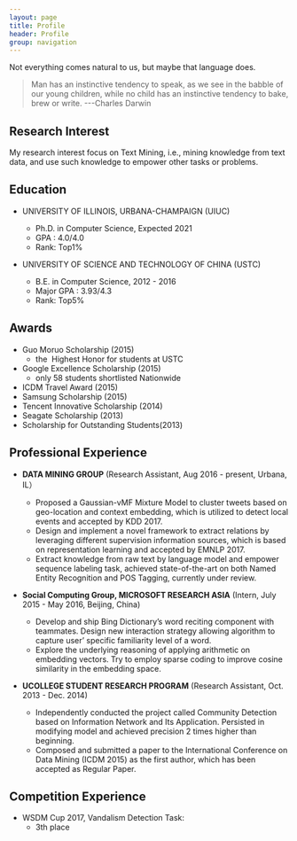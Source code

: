 ```yaml
---
layout: page
title: Profile
header: Profile
group: navigation
---
```


Not everything comes natural to us, but maybe that language does.
> Man has an instinctive tendency to speak, as we see in the babble of our young children, while no child has an instinctive tendency to bake, brew or write. ---Charles Darwin 

## Research Interest
My research interest focus on Text Mining, i.e., mining knowledge from text data, and use such knowledge to empower other tasks or problems.

## Education

- UNIVERSITY OF ILLINOIS, URBANA-CHAMPAIGN (UIUC) 
	* Ph.D. in Computer Science, Expected 2021
	* GPA : 4.0/4.0 
	* Rank: Top1%

- UNIVERSITY OF SCIENCE AND TECHNOLOGY OF CHINA (USTC)
	* B.E. in Computer Science, 2012 - 2016
	* Major GPA : 3.93/4.3 
	* Rank: Top5%

## Awards

- Guo Moruo Scholarship (2015)
	* the  Highest Honor for students at USTC
- Google Excellence Scholarship (2015)
	* only 58 students shortlisted Nationwide
- ICDM Travel Award (2015)
- Samsung Scholarship (2015)
- Tencent Innovative Scholarship (2014)
- Seagate Scholarship (2013)
- Scholarship for Outstanding Students(2013)

## Professional Experience

- **DATA MINING GROUP** (Research Assistant, Aug 2016 - present, Urbana, IL）
  * Proposed a Gaussian-vMF Mixture Model to cluster tweets based on geo-location and context embedding, which is utilized to detect local events and accepted by KDD 2017.
  * Design and implement a novel framework to extract relations by leveraging different supervision information sources, which is based on representation learning and accepted by EMNLP 2017.
  * Extract knowledge from raw text by language model and empower sequence labeling task, achieved state-of-the-art on both Named Entity Recognition and POS Tagging, currently under review.

- **Social Computing Group, MICROSOFT RESEARCH ASIA** (Intern, July 2015 - May 2016, Beijing, China)
  * Develop and ship Bing Dictionary’s word reciting component with teammates. Design new interaction strategy allowing algorithm to capture user’ specific familiarity level of a word.
  * Explore the underlying reasoning of applying arithmetic on embedding vectors. Try to employ sparse coding to improve cosine similarity in the embedding space.

- **UCOLLEGE STUDENT RESEARCH PROGRAM** (Research Assistant, Oct. 2013 - Dec. 2014)
  * Independently conducted the project called Community Detection based on Information Network and Its Application. Persisted in modifying model and achieved precision 2 times higher than beginning.
  * Composed and submitted a paper to the International Conference on Data Mining (ICDM 2015) as the first author, which has been accepted as Regular Paper.

## Competition Experience

- WSDM Cup 2017, Vandalism Detection Task:
	* 3th place